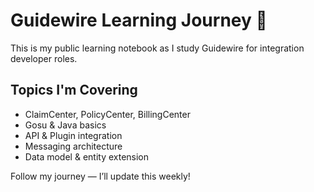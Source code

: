# Guidewire Learning Journey 🚀

This is my public learning notebook as I study Guidewire for integration developer roles.

## Topics I'm Covering
- ClaimCenter, PolicyCenter, BillingCenter
- Gosu & Java basics
- API & Plugin integration
- Messaging architecture
- Data model & entity extension

Follow my journey — I’ll update this weekly!


